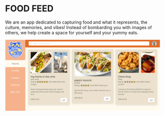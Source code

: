 # FOOD FEED
We are an app dedicated to capturing food and what it represents, the culture, memories, and vibes! Instead of bombarding you with images of others, we help create a space for yourself and your yummy eats.

![image info](foodfee.PNG
)

